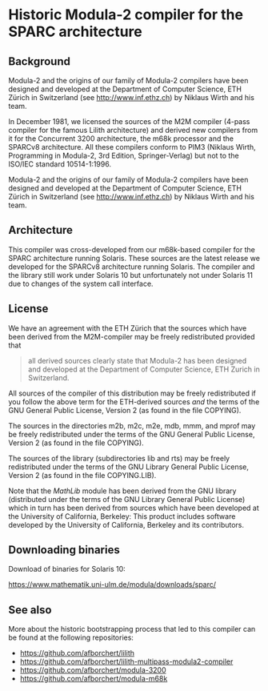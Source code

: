 # Historic Modula-2 compiler for the SPARC architecture

## Background

Modula-2 and the origins of our family of Modula-2 compilers have been
designed and developed at the Department of Computer Science, ETH
Zürich in Switzerland (see http://www.inf.ethz.ch) by Niklaus Wirth
and his team.

In December 1981, we licensed the sources of the M2M compiler (4-pass
compiler for the famous Lilith architecture) and derived new compilers
from it for the Concurrent 3200 architecture, the m68k processor and
the SPARCv8 architecture. All these compilers conform to PIM3 (Niklaus
Wirth, Programming in Modula-2, 3rd Edition, Springer-Verlag) but not to
the ISO/IEC standard 10514-1:1996.

Modula-2 and the origins of our family of Modula-2 compilers have been
designed and developed at the Department of Computer Science, ETH
Zürich in Switzerland (see http://www.inf.ethz.ch) by Niklaus Wirth
and his team.

## Architecture

This compiler was cross-developed from our m68k-based compiler
for the SPARC architecture running Solaris. These sources
are the latest release we developed for the SPARCv8 architecture
running Solaris. The compiler and the library still work under
Solaris 10 but unfortunately not under Solaris 11 due to
changes of the system call interface.

## License

We have an agreement with the ETH Zürich that the sources which
have been derived from the M2M-compiler may be freely redistributed
provided that

> all derived sources clearly state that Modula-2 has been designed
> and developed at the Department of Computer Science, ETH Zurich in
> Switzerland.

All sources of the compiler of this distribution may be freely
redistributed if you follow the above term for the ETH-derived sources
*and* the terms of the GNU General Public License, Version 2 (as found
in the file COPYING).

The sources in the directories m2b, m2c, m2e, mdb, mmm, and mprof
may be freely redistributed under the terms of the GNU General Public
License, Version 2 (as found in the file COPYING).

The sources of the library (subdirectories lib and rts) may be freely
redistributed under the terms of the GNU Library General Public
License, Version 2 (as found in the file COPYING.LIB).

Note that the _MathLib_ module has been derived from the GNU library
(distributed under the terms of the GNU Library General Public License)
which in turn has been derived from sources which have been developed
at the University of California, Berkeley: This product includes
software developed by the University of California, Berkeley and its
contributors.

## Downloading binaries

Download of binaries for Solaris 10:

   https://www.mathematik.uni-ulm.de/modula/downloads/sparc/

## See also

More about the historic bootstrapping process that led to this
compiler can be found at the following repositories:
 * https://github.com/afborchert/lilith
 * https://github.com/afborchert/lilith-multipass-modula2-compiler
 * https://github.com/afborchert/modula-3200
 * https://github.com/afborchert/modula-m68k
